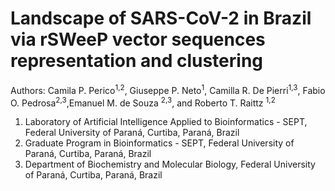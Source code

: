 # Landscape of SARS-CoV-2 in Brazil via rSWeeP vector sequences representation and clustering
Authors:
Camila P. Perico<sup>1,2</sup>, Giuseppe P. Neto<sup>1</sup>, Camilla R. De Pierri<sup>1,3</sup>, Fabio O. Pedrosa<sup>2,3</sup>,Emanuel M. de Souza <sup>2,3</sup>, and Roberto T. Raittz <sup>1,2</sup>

1. Laboratory  of Artificial Intelligence Applied to Bioinformatics - SEPT, Federal University of Paraná, Curtiba, Paraná, Brazil
2. Graduate Program in Bioinformatics - SEPT, Federal University of Paraná, Curtiba, Paraná, Brazil
3. Department of Biochemistry and Molecular Biology, Federal University of Paraná, Curtiba, Paraná, Brazil 
